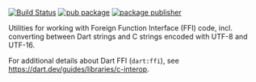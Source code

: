 [![Build Status](https://github.com/dart-lang/ffi/workflows/Dart%20CI/badge.svg)](https://github.com/dart-lang/ffi/actions?query=workflow%3A"Dart+CI")
[![pub package](https://img.shields.io/pub/v/ffi.svg)](https://pub.dev/packages/ffi)
[![package publisher](https://img.shields.io/pub/publisher/ffi.svg)](https://pub.dev/packages/ffi/publisher)

Utilities for working with Foreign Function Interface (FFI) code, incl.
converting between Dart strings and C strings encoded with UTF-8 and UTF-16.

For additional details about Dart FFI (`dart:ffi`), see
https://dart.dev/guides/libraries/c-interop.
